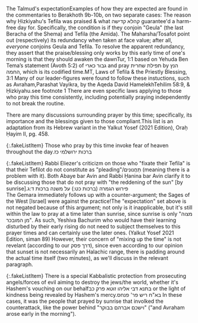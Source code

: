 The Talmud's expectation<span class="footnote">Examples of how they are expected are found in the commentaries to Berakhoth 9b-10b, on two separate cases: The reason why Ḥizkiyahu's Tefila was praised & what קהלא קדישה guarantee'd a harm-free day for. Specifically, the condition is if they conjoin "Geula" (the last Beracha of the Shema) and Tefila (the Amida). The Maharsha/Tosafot point out (respectively) its redundancy when taken at face value; after all, <i>everyone</i> conjoins Geula and Tefila. To resolve the apparent redundancy, they assert that the praise/blessing only works by this early time</span> of one's morning is that they should awaken the dawn<span class="footnote">Tur, 1:1 based on Yehuda Ben Tema’s statement (Avoth 5:2) of גבור כארי</span> and pray תפילת שחרית by הנץ החמה, which is its codified time.<span class="footnote">MT, Laws of Tefila & the Priestly Blessing, 3:1</span> Many of our leader-figures were found to follow these instuctions, such as Avraham,<span class="footnote">Parashat Vayikra, by the Aqeda</span> David Hamelekh<span class="footnote">Tehilim 58:9</span>, & Ḥizkiyahu.<span class="footnote">see footnote 1</span> There are even specific laws applying to those who pray this time consistently, including potentially praying independently to not break the routine.

There are many discussions surrounding prayer by this time; specifically, its importance and the blessings given to those compliant.<span class="footnote">This list is an adaptation from its Hebrew variant in the Yalkut Yosef (2021 Edition), Oraḥ Ḥayim II, pg. 458.</span>

{:.fakeListItem}
Those who pray by this time invoke fear of heaven throughout the day<span class="footnote"><span style="unicode-bidi: plaintext;">ברכות ירושלמי כז.</span></span>

{:.fakeListItem}
Rabbi Eliezer's criticizm on those who "fixate their Tefila" is that their Tefilot do not constitute as "pleading"/תַּחֲנוּנִים (meaning there is a problem with it). Both Abaye bar Avin and Rabbi Ḥanina bar Avin clarify it to be discussing those that do not pray with "the reddening of the sun" [by sunrise].<span class="footnote">פירוש הגמרה (ברכות כט:) על משנה ברכות ד:ג</span><br>
The Gemara immediately follows up with a counter-argument; the Sages of the West [Israel] were against the practice!<span class="footnote">The "expectation" set above is not negated because of this argument; not only is it inapplicable, but it's still within the law to pray at a time later than sunrise, since sunrise is only "מצוה מן המובכר". As such, Yeshiva Bachurim who would have their learning disturbed by their early rising do not need to subject themselves to this prayer times and can certainly use the later ones. (Yalkut Yosef 2021 Edition, siman 89)</span> However, their concern of "mixing up the time" is not revelant (according to our דרך פסק), since even according to our opinion that sunset is not necessarily an Halachic range, there is padding around the actual time itself (two minutes), as we'll discuss in the relevant paragraph.

{:.fakeListItem}
There is a special Kabbalistic protection from prosecuting angels/forces of evil aiming to destroy the jews/the world, whether it's Hashem's vouching on our behalf<span class="footnote">בתנא דבי אליהו זוטא פרק כב</span> or the light of kindness being revealed by Hashem's mercy.<span class="footnote">בא"ח ריש פר' פנחס</span> In these cases, it was the people that prayed by sunrise that involked the counterattack, like the power behind "וישכם אברהם בבוקר" ("and Avraham arose early in the morning").